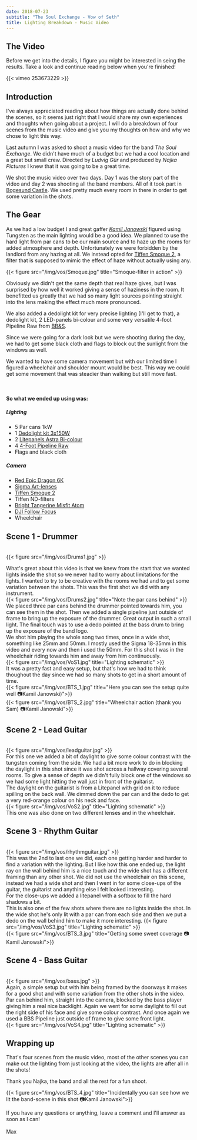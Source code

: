```yaml
---
date: 2018-07-23
subtitle: "The Soul Exchange - Vow of Seth"
title: Lighting Breakdown - Music Video
---
```


## The Video
Before we get into the details, I figure you might be interested in seing the results.
Take a look and continue reading below when you're finished!

{{< vimeo 253673229 >}}

## Introduction
I've always appreciated reading about how things are actually done behind the scenes, so 
it seems just right that I would share my own experiences and thoughts when going about a project. I will do a breakdown of four scenes from the music video and give you my thoughts on how and why we chose to light this way.

Last autumn I was asked to shoot a music video for the band _The Soul Exchange_. We didn't have much of a budget
but we had a cool location and a great but small crew. Directed by _Ludvig Gür_ and produced by _Najka Pictures_ I knew 
that it was going to be a great time. 

We shot the music video over two days. Day 1 was the story part of the video and day 2 was shooting all the band members.
All of it took part in [Bogesund Castle](https://goo.gl/maps/EKSzBHcfHZw). We used pretty much every room in there in order 
to get some variation in the shots.

## The Gear
As we had a low budget I and great gaffer [_Kamil Janowski_](http://www.kjanowski.com/) figured using 
Tungsten as the main lighting would be a good idea. We planned to use the hard light from par cans to 
be our main source and to haze up the rooms for added atmosphere and depth. Unfortunately we were 
forbidden by the landlord from any hazing at all. We instead opted for [Tiffen Smoque 2](https://tiffen.com/diffusion/), a filter that is
supposed to mimic the effect of haze without actually using any. 

{{< figure src="/img/vos/Smoque.jpg" title="Smoque-filter in action" >}}

Obviously we didn't get the same 
depth that real haze gives, but I was surprised by how well it worked giving a sense of haziness in the room. It benefitted us greatly that we had so many light sources pointing straight into the lens making the effect much more pronounced.

We also added a dedolight kit for very precise lighting (I'll get to that), a dedolight kit, 2 LED-panels 
bi-colour and some very versatile 4-foot Pipeline Raw from [BB&S](https://bbsrentalsupport.com/collections/pipeline-system).

Since we were going for a dark look but we were shooting during the day, we had to get some black cloth and flags to block out the sunlight from the windows as well.

We wanted to have some camera movement but with our limited time I figured a wheelchair and shoulder mount would be best. This way we could get some movement that was steadier than walking but still move
fast.

<br>

#### So what we ended up using was: 

##### Lighting
* 5 Par cans 1kW
* 1 [Dedolight kit 3x150W](http://www.dedolight.com/dedolight/default.php?la=0&pg=0000040003)
* 2 [Litepanels Astra Bi-colour](http://www.litepanels.com/en-DE/Shop/products/led-lights-astra-1x1-bicolor)
* 4 [4-Foot Pipeline Raw](https://bbsrentalsupport.com/collections/pipeline-system)
* Flags and black cloth

##### Camera
* [Red Epic Dragon 6K](http://www.red.com/products/epic-dragon)
* [Sigma Art-lenses](https://www.sigmaphoto.com/lenses/art)
* [Tiffen Smoque 2](https://tiffen.com/diffusion/)
* Tiffen ND-filters
* [Bright Tangerine Misfit Atom](https://www.brighttangerine.com/misfit-atom/)
* [DJI Follow Focus](https://www.dji.com/focus)
* Wheelchair


## Scene 1 - Drummer
<br>
{{< figure src="/img/vos/Drums1.jpg" >}}

What's great about this video is that we knew from the start that we wanted lights inside the shot
so we never had to worry about limitations for the lights. I wanted to try to be creative with the rooms we had and to get some variation between the shots. This was the first shot we did with any instrument.
<br>
{{< figure src="/img/vos/Drums2.jpg" title="Note the par cans behind" >}}
<br>
We placed three par cans behind the drummer pointed towards him, you can see them in the shot. Then
we added a single pipeline just outside of frame to bring up the exposure of the drummer. Great output
in such a small light. The final touch was to use a dedo pointed at the bass drum to bring up the 
exposure of the band logo.
<br>
We shot him playing the whole song two times, once in a wide shot, something like 25mm and 50mm. I mostly used the Sigma 18-35mm in this video and every now and then i used the 50mm. For this shot I was in the wheelchair riding towards him and away from him continuously.
<br>
{{< figure src="/img/vos/VoS1.jpg" title="Lighting schematic" >}}
<br>
It was a pretty fast and easy setup, but that's how we had to think thoughout the day since we 
had so many shots to get in a short amount of time.
<br>
{{< figure src="/img/vos/BTS_1.jpg" title="Here you can see the setup quite well 📷Kamil Janowski)">}}
<br>
{{< figure src="/img/vos/BTS_2.jpg" title="Wheelchair action (thank you Sam) 📷Kamil Janowski">}}


## Scene 2 - Lead Guitar
<br>
{{< figure src="/img/vos/leadguitar.jpg" >}}
<br>
For this one we added a bit of daylight to give some colour contrast with the tungsten coming from
the side. We had a bit more work to do in blocking the daylight in this shot since it was shot across
a hallway covering several rooms. To give a sense of depth we didn't fully block one of the windows so we had some light hitting the wall just in front of the guitarist. 
<br>
The daylight on the guitarist is from a Litepanel with grid on it to reduce spilling on the back wall. We dimmed down the par can and the dedo to get a very red-orange colour on his neck and face.
<br>
{{< figure src="/img/vos/VoS2.jpg" title="Lighting schematic" >}}
<br>
This one was also done on two different lenses and in the wheelchair.

## Scene 3 - Rhythm Guitar
<br>
{{< figure src="/img/vos/rhythmguitar.jpg" >}}
<br>
This was the 2nd to last one we did, each one getting harder and harder to find a variation with the lighting. But I like how this one ended up, the light ray on the wall behind him is a nice touch and
the wide shot has a different framing than any other shot. We did not use the wheelchair on this scene, instead we had a wide shot and then I went in for some close-ups of the guitar, the guitarist
and anything else I felt looked interesting.
<br>
For the close-ups we added a litepanel with a softbox to fill the hard shadows a bit.
<br>
This is also one of the few shots where there are no lights inside the shot. In the wide shot he's only lit with a par can from each side and then we put a dedo on the wall behind him to make it more interesting. 
{{< figure src="/img/vos/VoS3.jpg" title="Lighting schematic" >}}
<br>
{{< figure src="/img/vos/BTS_3.jpg" title="Getting some sweet coverage 📷Kamil Janowski">}}



## Scene 4 - Bass Guitar
<br>
{{< figure src="/img/vos/bass.jpg" >}}
<br>
Again, a simple setup but with him being framed by the doorways it makes for a good shot and with some
variation from the other shots in the video. Par can behind him, straight into the camera, blocked by the bass player giving him a real nice backlight. Again we went for some daylight to fill out the right side of his face and give some colour contrast. And once again we used a BBS Pipeline just 
outside of frame to give some front light.
<br>
{{< figure src="/img/vos/VoS4.jpg" title="Lighting schematic" >}}

## Wrapping up

That's four scenes from the music video, most of the other scenes you can make out the lighting from just looking at the video, the lights are after all in the shots! 

Thank you Najka, the band and all the rest for a fun shoot.

{{< figure src="/img/vos/BTS_4.jpg" title="Incidentally you can see how we lit the band-scene in this shot 📷Kamil Janowski">}}


If you have any questions or anything, leave a comment and I'll answer as soon as I can!
<br>
<br>
Max